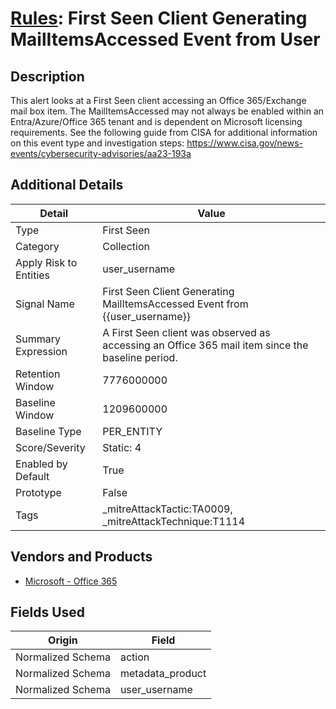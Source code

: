 # [Rules](README.md): First Seen Client Generating MailItemsAccessed Event from User

## Description
This alert looks at a First Seen client accessing an Office 365/Exchange mail box item. The MailItemsAccessed may not always be enabled within an Entra/Azure/Office 365 tenant and is dependent on Microsoft licensing requirements. See the following guide from CISA for additional information on this event type and investigation steps: https://www.cisa.gov/news-events/cybersecurity-advisories/aa23-193a

## Additional Details
|Detail|Value|
|----|----|
|Type|First Seen|
|Category|Collection|
|Apply Risk to Entities|user_username|
|Signal Name|First Seen Client Generating MailItemsAccessed Event from {{user_username}}|
|Summary Expression|A First Seen client was observed as accessing an Office 365 mail item since the baseline period.|
|Retention Window|7776000000|
|Baseline Window|1209600000|
|Baseline Type|PER_ENTITY|
|Score/Severity|Static: 4|
|Enabled by Default|True|
|Prototype|False|
|Tags|_mitreAttackTactic:TA0009, _mitreAttackTechnique:T1114|
## Vendors and Products
- [Microsoft - Office 365](../products/d3ed003d-5ddd-4c7a-bea5-63eae6311833.md)


## Fields Used

|Origin|Field|
|----|----|
|Normalized Schema|action|
|Normalized Schema|metadata_product|
|Normalized Schema|user_username|


